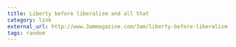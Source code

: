 ```yaml
---
title: Liberty before liberalism and all that
category: link
external_url: http://www.3ammagazine.com/3am/liberty-before-liberalism-all-that/
tags: random
---
```

